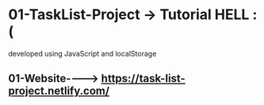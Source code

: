 # 01-TaskList-Project  -> Tutorial HELL :(

developed using JavaScript and localStorage 

01-Website----> https://task-list-project.netlify.com/
------------------------------------------------------------------------------------------------------------------------------
